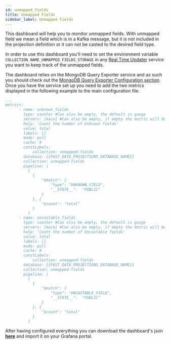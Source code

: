 ```yaml
---
id: unmapped_fields
title: Unmapped Fields
sidebar_label: Unmapped Fields
---
```


This dashboard will help you to monitor unmapped fields. With unmapped field we mean a field which is in a Kafka message, but it is not included in the projection definition or it can not be casted to the desired field type.

In order to use this dashboard you'll need to set the environment variable `COLLECTION_NAME_UNMAPPED_FIELDS_STORAGE` in any [Real Time Updater](/products/fast_data/realtime_updater.md) service you want to keep track of the unmapped fields.

The dashboard relies on the MongoDB Query Exporter service and as such you should check out the [MongoDB Query Exporter Configuration section](/products/fast_data/monitoring/overview.md#mongodb-query-exporter-configuration). Once you have the service set up you need to add the two metrics displayed in the following example to the main configuration file.

```yml
...
metrics:
      - name: unknown_fields
        type: counter #Can also be empty, the default is gauge
        servers: [main] #Can also be empty, if empty the metric will be used for every server defined
        help: 'Count the number of Unknown fields'
        value: total
        labels: []
        mode: pull
        cache: 0
        constLabels:
            collection: unmapped-fields
        database: {{FAST_DATA_PROJECTIONS_DATABASE_NAME}}
        collection: unmapped-fields
        pipeline: |
          [
            {
                "$match": {
                    "type": "UNKNOWN_FIELD",
                    "__STATE__":  "PUBLIC"
                }
            }, {
                "$count": "total"
            }
          ]
      - name: uncastable_fields
        type: counter #Can also be empty, the default is gauge
        servers: [main] #Can also be empty, if empty the metric will be used for every server defined
        help: 'Count the number of Uncastable fields'
        value: total
        labels: []
        mode: pull
        cache: 0
        constLabels:
            collection: unmapped-fields
        database: {{FAST_DATA_PROJECTIONS_DATABASE_NAME}}
        collection: unmapped-fields
        pipeline: |
          [
            {
                "$match": {
                    "type": "UNCASTABLE_FIELD",
                    "__STATE__":  "PUBLIC"
                }
            }, {
                "$count": "total"
            }
          ]
```

After having configured everything you can download the dashboard's json <a download target="_blank" href="/docs_files_to_download/dashboards/unmapped-fields.json">**here**</a> and import it on your Grafana portal.
